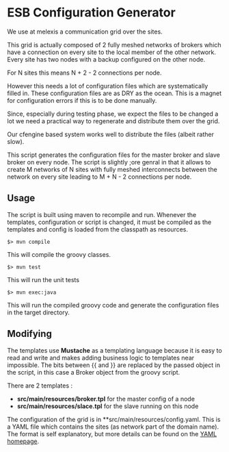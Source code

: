 ESB Configuration Generator
===========================

We use at melexis a communication grid over the sites.


This grid is actually composed of 2 fully meshed networks of brokers which have
a connection on every site to the local member of the other network. Every site
has two nodes with a backup configured on the other node.

For N sites this means N + 2 - 2 connections per node.

However this needs a lot of configuration files which are systematically filled
in. These configuration files are as DRY as the ocean. This is a magnet for
configuration errors if this is to be done manually.

Since, especially during testing phase, we expect the files to be changed a lot
we need a practical way to regenerate and distribute them over the grid.

Our cfengine based system works well to distribute the files (albeit rather
slow).

This script generates the configuration files for the master broker and slave
broker on every node. The script is slightly ;ore genral in that it allows to
create M networks of N sites with fully meshed interconnects between the network
on every site leading to M + N - 2 connections per node.

Usage
-----

The script is built using maven to recompile and run. Whenever the templates,
configuration or script is changed, it must be compiled as the templates and
config is loaded from the classpath as resources.

    $> mvn compile

This will compile the groovy classes.

    $> mvn test

This will run the unit tests

    $> mvn exec:java

This will run the compiled groovy code and generate the configuration files in
the target directory.

Modifying
---------

The templates use **Mustache** as a templating language because it is easy to
read and write and makes adding business logic to templates near impossible.
The bits between {{ and }} are replaced by the passed object in the script, in
this case a Broker object from the groovy script.

There are 2 templates :

 - **src/main/resources/broker.tpl** for the master config of a node
 - **src/main/resources/slace.tpl** for the slave running on this node

 The configuration of the grid is in **src/main/resources/config.yaml. This is
 a YAML file which contains the sites (as network part of the domain name). The
 format is self explanatory, but more details can be found on the
 [YAML homepage](http://yaml.org/).

